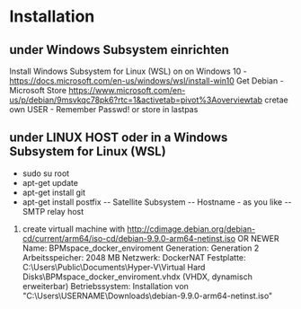 # Installation
## under Windows Subsystem einrichten
Install Windows Subsystem for Linux (WSL) on on Windows 10 -  https://docs.microsoft.com/en-us/windows/wsl/install-win10
Get Debian - Microsoft Store  https://www.microsoft.com/en-us/p/debian/9msvkqc78pk6?rtc=1&activetab=pivot%3Aoverviewtab
cretae own USER - Remember Passwd! or store in lastpas

## under LINUX HOST oder in a Windows Subsystem for Linux (WSL) 
- sudo su root 
- apt-get update
- apt-get install git
- apt-get install postfix
-- Satellite Subsystem
-- Hostname - as you like
-- SMTP relay host 


  

1. create virtuall machine with http://cdimage.debian.org/debian-cd/current/arm64/iso-cd/debian-9.9.0-arm64-netinst.iso OR NEWER
  Name: BPMspace_docker_enviroment
  Generation: Generation 2
  Arbeitsspeicher: 2048 MB
  Netzwerk: DockerNAT
  Festplatte: C:\Users\Public\Documents\Hyper-V\Virtual Hard Disks\BPMspace_docker_enviroment.vhdx (VHDX, dynamisch erweiterbar)
  Betriebssystem: Installation von "C:\Users\USERNAME\Downloads\debian-9.9.0-arm64-netinst.iso"
  
